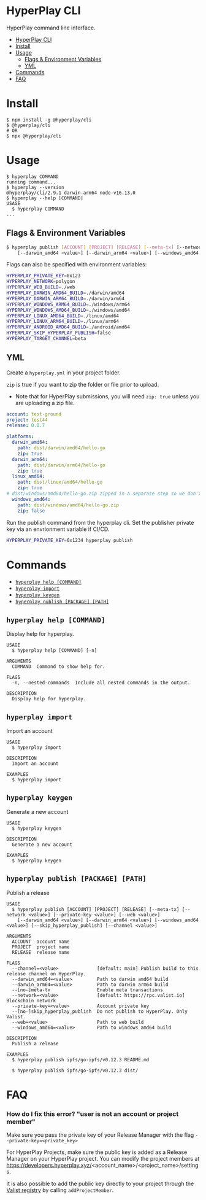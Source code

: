 # HyperPlay CLI

HyperPlay command line interface.

<!-- toc -->
* [HyperPlay CLI](#hyperplay-cli)
* [Install](#install)
* [Usage](#usage)
  * [Flags & Environment Variables](#flags_and_env)
  * [YML](#yml)
* [Commands](#commands)
* [FAQ](#faq)
<!-- tocstop -->

# Install 

<!-- install -->
```sh-session
$ npm install -g @hyperplay/cli
$ @hyperplay/cli
# OR
$ npx @hyperplay/cli
```
<!-- installstop -->

# Usage

<!-- usage -->
```sh-session
$ hyperplay COMMAND
running command...
$ hyperplay --version
@hyperplay/cli/2.9.1 darwin-arm64 node-v16.13.0
$ hyperplay --help [COMMAND]
USAGE
  $ hyperplay COMMAND
...
```

## Flags & Environment Variables
```bash
$ hyperplay publish [ACCOUNT] [PROJECT] [RELEASE] [--meta-tx] [--network <value>] [--private-key <value>] [--web <value>]
    [--darwin_amd64 <value>] [--darwin_arm64 <value>] [--windows_amd64 <value>] [--skip_hyperplay_publish] [--channel <value>]
```

Flags can also be specified with environment variables:
```bash
HYPERPLAY_PRIVATE_KEY=0x123
HYPERPLAY_NETWORK=polygon
HYPERPLAY_WEB_BUILD=./web
HYPERPLAY_DARWIN_AMD64_BUILD=./darwin/amd64
HYPERPLAY_DARWIN_ARM64_BUILD=./darwin/arm64
HYPERPLAY_WINDOWS_ARM64_BUILD=./windows/arm64
HYPERPLAY_WINDOWS_AMD64_BUILD=./windows/amd64
HYPERPLAY_LINUX_AMD64_BUILD=./linux/amd64
HYPERPLAY_LINUX_ARM64_BUILD=./linux/arm64
HYPERPLAY_ANDROID_AMD64_BUILD=./android/amd64
HYPERPLAY_SKIP_HYPERPLAY_PUBLISH=false
HYPERPLAY_TARGET_CHANNEL=beta
```

## YML
Create a `hyperplay.yml` in your project folder.

`zip` is true if you want to zip the folder or file prior to upload.
- Note that for HyperPlay submissions, you will need `zip: true` unless you are uploading a zip file.

```yml
account: test-ground
project: test44
release: 0.0.7

platforms:
  darwin_amd64: 
    path: dist/darwin/amd64/hello-go
    zip: true
  darwin_arm64: 
    path: dist/darwin/arm64/hello-go
    zip: true
  linux_amd64: 
    path: dist/linux/amd64/hello-go
    zip: true
# dist/windows/amd64/hello-go.zip zipped in a separate step so we don't need to zip with the cli
  windows_amd64: 
    path: dist/windows/amd64/hello-go.zip
    zip: false

```

Run the publish command from the hyperplay cli. Set the publisher private key via an envrionment variable if CI/CD.
```bash
HYPERPLAY_PRIVATE_KEY=0x1234 hyperplay publish
```
<!-- usagestop -->

# Commands
<!-- commands -->
* [`hyperplay help [COMMAND]`](#hyperplay-help-command)
* [`hyperplay import`](#hyperplay-import)
* [`hyperplay keygen`](#hyperplay-keygen)
* [`hyperplay publish [PACKAGE] [PATH]`](#hyperplay-publish-package-path)

## `hyperplay help [COMMAND]`

Display help for hyperplay.

```
USAGE
  $ hyperplay help [COMMAND] [-n]

ARGUMENTS
  COMMAND  Command to show help for.

FLAGS
  -n, --nested-commands  Include all nested commands in the output.

DESCRIPTION
  Display help for hyperplay.
```

## `hyperplay import`

Import an account

```
USAGE
  $ hyperplay import

DESCRIPTION
  Import an account

EXAMPLES
  $ hyperplay import
```

## `hyperplay keygen`

Generate a new account

```
USAGE
  $ hyperplay keygen

DESCRIPTION
  Generate a new account

EXAMPLES
  $ hyperplay keygen
```

## `hyperplay publish [PACKAGE] [PATH]`

Publish a release

```
USAGE
  $ hyperplay publish [ACCOUNT] [PROJECT] [RELEASE] [--meta-tx] [--network <value>] [--private-key <value>] [--web <value>]
    [--darwin_amd64 <value>] [--darwin_arm64 <value>] [--windows_amd64 <value>] [--skip_hyperplay_publish] [--channel <value>]

ARGUMENTS
  ACCOUNT  account name
  PROJECT  project name
  RELEASE  release name

FLAGS
  --channel=<value>              [default: main] Publish build to this release channel on HyperPlay.
  --darwin_amd64=<value>         Path to darwin amd64 build
  --darwin_arm64=<value>         Path to darwin arm64 build
  --[no-]meta-tx                 Enable meta transactions
  --network=<value>              [default: https://rpc.valist.io] Blockchain network
  --private-key=<value>          Account private key
  --[no-]skip_hyperplay_publish  Do not publish to HyperPlay. Only Valist.
  --web=<value>                  Path to web build
  --windows_amd64=<value>        Path to windows amd64 build

DESCRIPTION
  Publish a release

EXAMPLES
  $ hyperplay publish ipfs/go-ipfs/v0.12.3 README.md

  $ hyperplay publish ipfs/go-ipfs/v0.12.3 dist/
```
<!-- commandsstop -->

# FAQ

### How do I fix this error? "user is not an account or project member"

Make sure you pass the private key of your Release Manager with the flag `--private-key=<private_key>` 

For HyperPlay Projects, make sure the public key is added as a Release Manager on your HyperPlay project. You can modify the project members at https://developers.hyperplay.xyz/<account_name>/<project_name>/settings.

It is also possible to add the public key directly to your project through the [Valist registry](https://polygonscan.com/address/0xd504d012d78b81fa27288628f3fc89b0e2f56e24) by calling `addProjectMember`.
